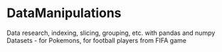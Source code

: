 # DataManipulations
Data research, indexing, slicing, grouping, etc. with pandas and numpy
Datasets - for Pokemons, for football players from FIFA game
